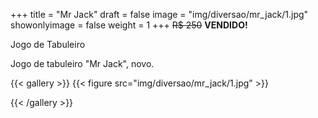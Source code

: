 +++
title = "Mr Jack"
draft = false
image = "img/diversao/mr_jack/1.jpg"
showonlyimage = false
weight = 1
+++
<span class="sold">~~R$ 250~~</span> **VENDIDO!**

Jogo de Tabuleiro

<!--more-->

Jogo de tabuleiro "Mr Jack", novo.


{{< gallery >}}
{{< figure src="img/diversao/mr_jack/1.jpg" >}}

{{< /gallery >}}